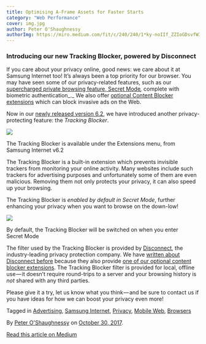 ```yaml
---
title: Optimising A-Frame Assets for Faster Starts
category: "Web Performance"
cover: img.jpg
author: Peter O'Shaughnessy
authorImg: https://miro.medium.com/fit/c/240/240/1*ky-noIIf_ZZIoGDsvfW3AA.jpeg
---
```


### Introducing our new Tracking Blocker, powered by Disconnect

If you care about your privacy online, good news: we care about it at Samsung Internet too! It’s always been a top priority for our browser. You may have seen some of our privacy-related features, such as our [supercharged private browsing feature, Secret Mode](https://samsunginter.net/docs/secret-mode)_,_ complete with biometric authentication_._ We also offer [optional Content Blocker extensions](https://samsunginter.net/docs/content-blockers) which can block invasive ads on the Web.

Now in our [newly released version 6.2](https://medium.com/samsung-internet-dev/samsung-internet-v6-2-now-stable-ab7f95ed8b4b), we have introduced another privacy-protecting feature: the _Tracking Blocker_.

![](https://cdn-images-1.medium.com/max/800/1*qPO0hgT6iX4Iz7PKh-gJiA.png)

The Tracking Blocker is available under the Extensions menu, from Samsung Internet v6.2

The Tracking Blocker is a built-in extension which prevents invisible trackers from monitoring your online activity. Many websites include such trackers for advertising purposes and unfortunately some of them are even malicious. Removing them not only protects your privacy, it can also speed up your browsing.

The Tracking Blocker is _enabled by default in Secret Mode_, further enhancing your privacy when you want to browse on the down-low!

![](https://cdn-images-1.medium.com/max/800/1*1BZOeRqgZ2f9zVQTRstCYw.png)

By default, the Tracking Blocker will be switched on when you enter Secret Mode

The filter used by the Tracking Blocker is provided by [Disconnect](https://disconnect.me/), the industry-leading privacy protection company. We have [written about Disconnect before](https://medium.com/samsung-internet-dev/introducing-disconnect-for-samsung-internet-f23b29a05463) because they also provide [one of our optional content blocker extensions](https://play.google.com/store/apps/details?id=com.disconnect.samsungcontentblocker). The Tracking Blocker filter is provided for local, offline use — it doesn’t require round-trips to a server and your browsing history is _not_ shared with any third parties.

Please give it a try, let us know what you think — and be sure to contact us if you have ideas for how we can boost your privacy even more!

Tagged in [Advertising](https://medium.com/tag/advertising), [Samsung Internet](https://medium.com/tag/samsung-internet), [Privacy](https://medium.com/tag/privacy), [Mobile Web](https://medium.com/tag/mobile-web), [Browsers](https://medium.com/tag/browsers)

By [Peter O'Shaughnessy](https://medium.com/@poshaughnessy) on [October 30, 2017](https://medium.com/p/c00f118c1151).

[Read this article on Medium](https://medium.com/@poshaughnessy/introducing-our-new-tracking-blocker-powered-by-disconnect-c00f118c1151)
